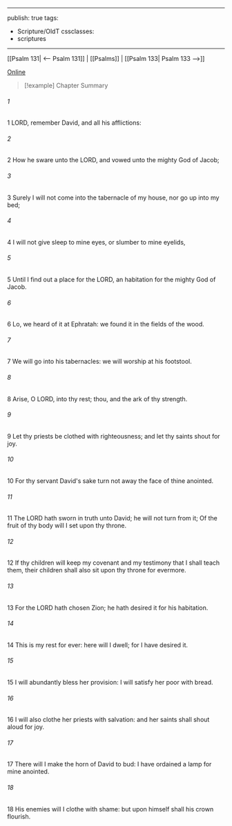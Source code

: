 

---
publish: true
tags:
  - Scripture/OldT
cssclasses:
  - scriptures
---
[[Psalm 131| <-- Psalm 131]] | [[Psalms]] | [[Psalm 133| Psalm 133 -->]]

[Online](https://churchofjesuschrist.org/study/scriptures/ot/ps/132?lang=eng)

>[!example] Chapter Summary
>
###### 1
1 LORD, remember David, and all his afflictions:
###### 2
2 How he sware unto the LORD, and vowed unto the mighty God of Jacob;
###### 3
3 Surely I will not come into the tabernacle of my house, nor go up into my bed;
###### 4
4 I will not give sleep to mine eyes, or slumber to mine eyelids,
###### 5
5 Until I find out a place for the LORD, an habitation for the mighty God of Jacob.
###### 6
6 Lo, we heard of it at Ephratah: we found it in the fields of the wood.
###### 7
7 We will go into his tabernacles: we will worship at his footstool.
###### 8
8 Arise, O LORD, into thy rest; thou, and the ark of thy strength.
###### 9
9 Let thy priests be clothed with righteousness; and let thy saints shout for joy.
###### 10
10 For thy servant David's sake turn not away the face of thine anointed.
###### 11
11 The LORD hath sworn in truth unto David; he will not turn from it; Of the fruit of thy body will I set upon thy throne.
###### 12
12 If thy children will keep my covenant and my testimony that I shall teach them, their children shall also sit upon thy throne for evermore.
###### 13
13 For the LORD hath chosen Zion; he hath desired it for his habitation.
###### 14
14 This is my rest for ever: here will I dwell; for I have desired it.
###### 15
15 I will abundantly bless her provision: I will satisfy her poor with bread.
###### 16
16 I will also clothe her priests with salvation: and her saints shall shout aloud for joy.
###### 17
17 There will I make the horn of David to bud: I have ordained a lamp for mine anointed.
###### 18
18 His enemies will I clothe with shame: but upon himself shall his crown flourish.



